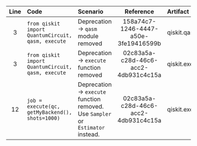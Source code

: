 | Line | Code | Scenario | Reference | Artifact | Refactoring |
| :--: | :--- | :------- | :-------: | :------- | :---------- |
| 3 | `from qiskit import QuantumCircuit, qasm, execute` | Deprecation -> `qasm` module removed | 158a74c7-1246-4447-a50e-3fe19416599b | qiskit.qasm | `from qiskit import QuantumCircuit, execute` |
| 3 | `from qiskit import QuantumCircuit, qasm, execute` | Deprecation -> `execute` function removed | 02c83a5a-c28d-46c6-acc2-4db931c4c15a | qiskit.execute | |
| 12 | `job = execute(qc, getMyBackend(), shots=1000)` | Deprecation -> `execute` function removed. Use `Sampler` or `Estimator` instead. | 02c83a5a-c28d-46c6-acc2-4db931c4c15a | qiskit.execute | `from qiskit_ibm_runtime import QiskitRuntimeService, Sampler` <br> `service = QiskitRuntimeService()` <br> `backend = service.get_backend("ibm_brisbane")` <br> `sampler = Sampler(backend=backend)` <br> `job = sampler.run(qc, shots=1000)` |